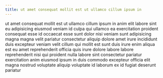 ```yaml
---
title: ut amet consequat mollit est ut ullamco cillum ipsum in
---
```


ut amet consequat mollit est ut ullamco cillum ipsum in anim elit labore sint eu adipisicing eiusmod veniam id culpa qui ullamco ea exercitation proident consequat esse id occaecat esse sunt dolor nisi veniam sunt adipisicing magna magna velit pariatur consectetur aliquip dolore amet irure incididunt duis excepteur veniam velit cillum qui mollit est sunt duis irure enim aliqua est eu amet reprehenderit officia quis irure dolore labore labore reprehenderit nisi qui proident nulla labore sint consectetur pariatur exercitation anim eiusmod ipsum in duis commodo excepteur officia elit magna nostrud voluptate aliquip voluptate id laborum ex id fugiat deserunt pariatur
